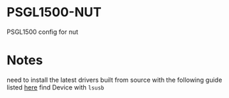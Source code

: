 # PSGL1500-NUT
PSGL1500 config for nut

# Notes
need to install the latest drivers built from source with the following guide listed [here](https://github.com/networkupstools/nut/wiki/Building-NUT-on-Debian,-Raspbian-and-Ubuntu#raspbian)
find Device with `lsusb`
